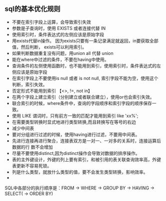 ## sql的基本优化规则 
* 不要在索引字段上运算，会导致索引失效
* 参数是子查询时，使用 EXISTS 或者连接代替 IN
* 使用索引时，条件表达式的左侧应该是原始字段
* 用exists代替in操作。 因为exists只要有一条记录满足就返回，in要获取全部值，然后判断， exists可以利用索引。
* 如果判断数据重复没有问题，用union all 代替 union
* 能在where中过滤的条件，不要在having中使用。
* 查询条件的左侧使用函数时，也不能用到索引，使用索引时，条件表达式的左侧应该是原始字段
* 在索引字段上不要使用is null 或者 is not null, 索引字段不能为空，使用这个判断，索引失效。
* 否定形式不能用到索引 【<>, !=, not in】
* 在两个字段上建立索引（分别建立或者联合建立），使用or也会索引失效。
* 联合索引的时候，where条件中，查询的字段顺序和索引字段的顺序保存一致。
* 使用 LIKE 谓词时，只有前方一致的匹配才能用到索引 like 'xx%';
* 在需要类型转换时显式地进行类型转换,而且转换写在等号的右边
* 减少中间表
* 要对分组进行过滤的时候，使用having进行过滤，不要用中间表。
* 先进行连接再进行聚合，连接表双方是一对一、一对多的关系时，连接运算后数据的行
数不会增加
* 尽量不要使用distinct,因为distinct操作会导致对数据的排序操作。
* 表的主外键设计，外键的列上要有索引，和被引用的表关联查询效率高，外键表更新不容易死锁。
* 列是什么类型，就放什么类型的值，要不会发生类型转换，影响效率。
* 

SQL中各部分的执行顺序是：FROM → WHERE → GROUP BY → HAVING → SELECT( → ORDER BY)
